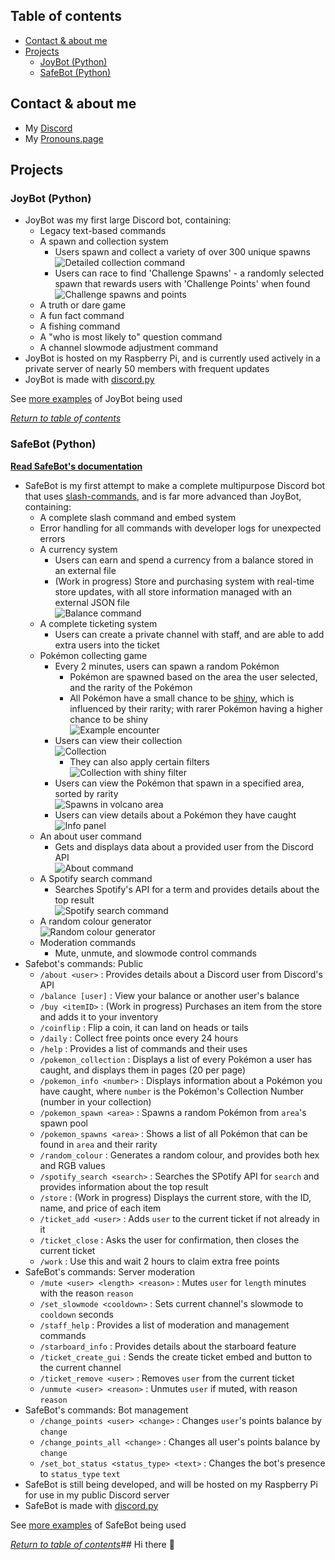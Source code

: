 ## Table of contents
- [Contact & about me](https://github.com/hi-joy-nz/hi-joy-nz/blob/main/README.md#contact--about-me)
- [Projects](https://github.com/hi-joy-nz/hi-joy-nz/blob/main/README.md#projects)
  - [JoyBot (Python)](https://github.com/hi-joy-nz/hi-joy-nz/blob/main/README.md#joybot-python)
  - [SafeBot (Python)](https://github.com/hi-joy-nz/hi-joy-nz/blob/main/README.md#safebot-python)


## Contact & about me
- My [Discord](https://discord.com/users/524064761525305344)
- My [Pronouns.page](https://en.pronouns.page/@hi.joy)

## Projects
### JoyBot (Python)
- JoyBot was my first large Discord bot, containing:
  - Legacy text-based commands
  - A spawn and collection system
    - Users spawn and collect a variety of over 300 unique spawns <br>
    ![Detailed collection command](https://github.com/hi-joy-nz/hi-joy-nz/blob/main/Examples/JoyBot%20examples/Detailed%20spawn%20collection.png)
    - Users can race to find 'Challenge Spawns' - a randomly selected spawn that rewards users with 'Challenge Points' when found <br>
    ![Challenge spawns and points](https://github.com/hi-joy-nz/hi-joy-nz/blob/main/Examples/JoyBot%20examples/Challenge%20spawns%20and%20points.png)
  - A truth or dare game
  - A fun fact command
  - A fishing command
  - A "who is most likely to" question command
  - A channel slowmode adjustment command 
- JoyBot is hosted on my Raspberry Pi, and is currently used actively in a private server of nearly 50 members with frequent updates
- JoyBot is made with [discord.py](https://discordpy.readthedocs.io/en/stable/)

See [more examples](https://github.com/hi-joy-nz/hi-joy-nz/tree/main/Examples/JoyBot%20examples) of JoyBot being used

*[Return to table of contents](https://github.com/hi-joy-nz/hi-joy-nz/blob/main/README.md#table-of-contents)*

### SafeBot (Python)

**[Read SafeBot's documentation](https://hi-joy-nz.github.io/hi-joy-nz/SafeBot/Documentation)**
- SafeBot is my first attempt to make a complete multipurpose Discord bot that uses [slash-commands](https://discord.com/blog/welcome-to-the-new-era-of-discord-apps?ref=badge), and is far more advanced than JoyBot, containing:
  - A complete slash command and embed system
  - Error handling for all commands with developer logs for unexpected errors
  - A currency system
    - Users can earn and spend a currency from a balance stored in an external file
    - (Work in progress) Store and purchasing system with real-time store updates, with all store information managed with an external JSON file <br>
  ![Balance command](https://github.com/hi-joy-nz/hi-joy-nz/blob/main/Examples/SafeBot%20Examples/Points%20balance.png)
  - A complete ticketing system
    - Users can create a private channel with staff, and are able to add extra users into the ticket
  - Pokémon collecting game
    - Every 2 minutes, users can spawn a random Pokémon
      - Pokémon are spawned based on the area the user selected, and the rarity of the Pokémon
      - All Pokémon have a small chance to be [shiny](https://bulbapedia.bulbagarden.net/wiki/Shiny_Pok%C3%A9mon), which is influenced by their rarity; with rarer Pokémon having a higher chance to be shiny <br>
  ![Example encounter](https://github.com/hi-joy-nz/hi-joy-nz/blob/main/Examples/SafeBot%20Examples/Pokemon%20spawn%20(city).png)
    - Users can view their collection <br>
    ![Collection](https://github.com/hi-joy-nz/hi-joy-nz/blob/main/Examples/SafeBot%20Examples/Pokemon%20collection%20(page%201).png)
      - They can also apply certain filters <br>
      ![Collection with shiny filter](https://github.com/hi-joy-nz/hi-joy-nz/blob/main/Examples/SafeBot%20Examples/Pokemon%20collection%20(shiny).png)
    - Users can view the Pokémon that spawn in a specified area, sorted by rarity <br>
    ![Spawns in volcano area](https://github.com/hi-joy-nz/hi-joy-nz/blob/main/Examples/SafeBot%20Examples/Pokemon%20spawns%20(volcano).png)
    - Users can view details about a Pokémon they have caught <br>
    ![Info panel](https://github.com/hi-joy-nz/hi-joy-nz/blob/main/Examples/SafeBot%20Examples/Pokemon%20info%20(1).png)
  - An about user command
    - Gets and displays data about a provided user from the Discord API <br>
    ![About command](https://github.com/hi-joy-nz/hi-joy-nz/blob/main/Examples/SafeBot%20Examples/About%20user.png)
  - A Spotify search command
    - Searches Spotify's API for a term and provides details about the top result <br>
    ![Spotify search command](https://github.com/hi-joy-nz/hi-joy-nz/blob/main/Examples/SafeBot%20Examples/Spotify%20search.png)
  - A random colour generator <br>
  ![Random colour generator](https://github.com/hi-joy-nz/hi-joy-nz/blob/main/Examples/SafeBot%20Examples/Random%20colour%20(1).png)
  - Moderation commands
    - Mute, unmute, and slowmode control commands
- Safebot's commands: Public
  - `/about <user>` : Provides details about a Discord user from Discord's API
  - `/balance [user]` : View your balance or another user's balance
  - `/buy <itemID>` : (Work in progress) Purchases an item from the store and adds it to your inventory
  - `/coinflip` : Flip a coin, it can land on heads or tails 
  - `/daily` : Collect free points once every 24 hours
  - `/help` : Provides a list of commands and their uses
  - `/pokemon_collection` : Displays a list of every Pokémon a user has caught, and displays them in pages (20 per page)
  - `/pokemon_info <number>` : Displays information about a Pokémon you have caught, where `number` is the Pokémon's Collection Number (number in your collection)
  - `/pokemon_spawn <area>` : Spawns a random Pokémon from `area`'s spawn pool
  - `/pokemon_spawns <area>` : Shows a list of all Pokémon that can be found in `area` and their rarity
  - `/random_colour` : Generates a random colour, and provides both hex and RGB values
  - `/spotify_search <search>` : Searches the SPotify API for `search` and provides information about the top result
  - `/store` : (Work in progress) Displays the current store, with the ID, name, and price of each item
  - `/ticket_add <user>` : Adds `user` to the current ticket if not already in it
  - `/ticket_close` : Asks the user for confirmation, then closes the current ticket
  - `/work` : Use this and wait 2 hours to claim extra free points
- SafeBot's commands: Server moderation
  - `/mute <user> <length> <reason>` : Mutes `user` for `length` minutes with the reason `reason`
  - `/set_slowmode <cooldown>` : Sets current channel's slowmode to `cooldown` seconds
  - `/staff_help` : Provides a list of moderation and management commands
  - `/starboard_info` : Provides details about the starboard feature
  - `/ticket_create_gui` : Sends the create ticket embed and button to the current channel
  - `/ticket_remove <user>` : Removes `user` from the current ticket
  - `/unmute <user> <reason>` : Unmutes `user` if muted, with reason `reason`
- SafeBot's commands: Bot management
  - `/change_points <user> <change>` : Changes `user`'s points balance by `change`
  - `/change_points_all <change>` : Changes all user's points balance by `change`
  - `/set_bot_status <status_type> <text>` : Changes the bot's presence to `status_type` `text`
- SafeBot is still being developed, and will be hosted on my Raspberry Pi for use in my public Discord server
- SafeBot is made with [discord.py](https://discordpy.readthedocs.io/en/stable/)

See [more examples](https://github.com/hi-joy-nz/hi-joy-nz/tree/main/Examples/SafeBot%20Examples) of SafeBot being used


*[Return to table of contents](https://github.com/hi-joy-nz/hi-joy-nz/blob/main/README.md#table-of-contents)*## Hi there 👋

<!--
**hi-joy-nz/hi-joy-nz** is a ✨ _special_ ✨ repository because its `README.md` (this file) appears on your GitHub profile.

Here are some ideas to get you started:

- 🔭 I’m currently working on ...
- 🌱 I’m currently learning ...
- 👯 I’m looking to collaborate on ...
- 🤔 I’m looking for help with ...
- 💬 Ask me about ...
- 📫 How to reach me: ...
- 😄 Pronouns: ...
- ⚡ Fun fact: ...
-->
